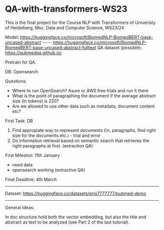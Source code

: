 # QA-with-transformers-WS23
This is the final project for the Course NLP with Transformers of Univeristy of Heidelberg, Msc. Data and Computer Science, WS23/24

Model: https://huggingface.co/microsoft/BiomedNLP-BiomedBERT-base-uncased-abstract     -----   https://huggingface.co/microsoft/BiomedNLP-BiomedBERT-base-uncased-abstract-fulltext
QA dataset (possible): https://pubmedqa.github.io/

Pretrain for QA.

DB: Opensearch

Questions:
  - Where to run OpenSearch? Asure or AWS free trials and run it there
  - What is the point of paragraphing the document if the average abstract size (in tokens) is 220?
  - Are we allowed to use other data such as metadata, document content etc?

First Task: DB
  1. Find appropiate way to represent documents (\n, paragraphs, find right size for the documents etc.) - trial and error
  2. Do information retrieval based on semantic search that retrieves the right paragraphs at first. (extraction QA)


First Mileston: 11th January
  - need data
  - opensearch working (extractive QA)

Final Deadline: 4th March

**************

Dataset: https://huggingface.co/datasets/prio7777777/pubmed-demo

**************

General Ideas:

In doc structure hold both the vector embedding, but also the title and abstract as text to be analyzed (see Part 2 of the last tutorial).
